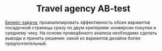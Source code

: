 # <center> Travel agency AB-test

<u>Бизнес-задача:</u> проанализировать эффективность обоих вариантов посадочной страницы сразу по двум критериям: конверсии покупки и среднему чеку. На основе проведённого анализа необходимо сделать выводы и принять решение: какой из вариантов дизайна более предпочтительный.